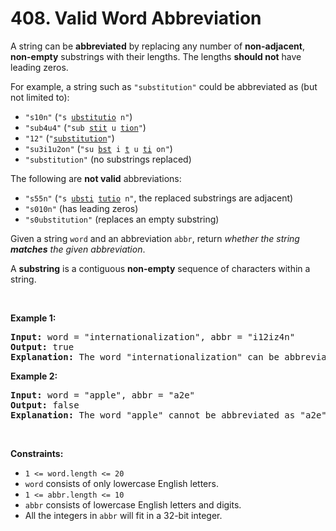 # 408. Valid Word Abbreviation

<p>A string can be <strong>abbreviated</strong> by replacing any number of <strong>non-adjacent</strong>, <strong>non-empty</strong> substrings with their lengths. The lengths <strong>should not</strong> have leading zeros.</p>

<p>For example, a string such as <code>&quot;substitution&quot;</code> could be abbreviated as (but not limited to):</p>

<ul>
	<li><code>&quot;s10n&quot;</code> (<code>&quot;s <u>ubstitutio</u> n&quot;</code>)</li>
	<li><code>&quot;sub4u4&quot;</code> (<code>&quot;sub <u>stit</u> u <u>tion</u>&quot;</code>)</li>
	<li><code>&quot;12&quot;</code> (<code>&quot;<u>substitution</u>&quot;</code>)</li>
	<li><code>&quot;su3i1u2on&quot;</code> (<code>&quot;su <u>bst</u> i <u>t</u> u <u>ti</u> on&quot;</code>)</li>
	<li><code>&quot;substitution&quot;</code> (no substrings replaced)</li>
</ul>

<p>The following are <strong>not valid</strong> abbreviations:</p>

<ul>
	<li><code>&quot;s55n&quot;</code> (<code>&quot;s <u>ubsti</u> <u>tutio</u> n&quot;</code>, the replaced substrings are adjacent)</li>
	<li><code>&quot;s010n&quot;</code> (has leading zeros)</li>
	<li><code>&quot;s0ubstitution&quot;</code> (replaces an empty substring)</li>
</ul>

<p>Given a string <code>word</code> and an abbreviation <code>abbr</code>, return <em>whether the string <strong>matches</strong> the given abbreviation</em>.</p>

<p>A <strong>substring</strong> is a contiguous <strong>non-empty</strong> sequence of characters within a string.</p>

<p>&nbsp;</p>
<p><strong class="example">Example 1:</strong></p>

<pre>
<strong>Input:</strong> word = &quot;internationalization&quot;, abbr = &quot;i12iz4n&quot;
<strong>Output:</strong> true
<strong>Explanation:</strong> The word &quot;internationalization&quot; can be abbreviated as &quot;i12iz4n&quot; (&quot;i <u>nternational</u> iz <u>atio</u> n&quot;).
</pre>

<p><strong class="example">Example 2:</strong></p>

<pre>
<strong>Input:</strong> word = &quot;apple&quot;, abbr = &quot;a2e&quot;
<strong>Output:</strong> false
<strong>Explanation:</strong> The word &quot;apple&quot; cannot be abbreviated as &quot;a2e&quot;.
</pre>

<p>&nbsp;</p>
<p><strong>Constraints:</strong></p>

<ul>
	<li><code>1 &lt;= word.length &lt;= 20</code></li>
	<li><code>word</code> consists of only lowercase English letters.</li>
	<li><code>1 &lt;= abbr.length &lt;= 10</code></li>
	<li><code>abbr</code> consists of lowercase English letters and digits.</li>
	<li>All the integers in <code>abbr</code> will fit in a 32-bit integer.</li>
</ul>
